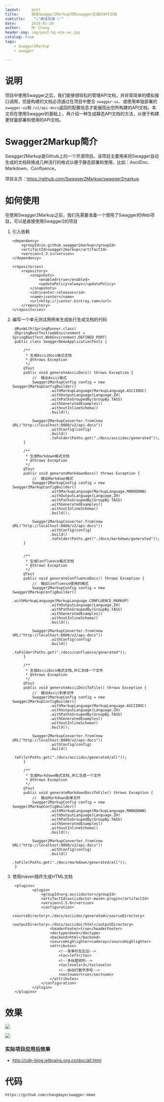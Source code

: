 ```yaml
---
layout:     post
title:     	使用Swagger2Markup归档swagger生成的API文档
subtitle:    "\"离线存储 \""
date:       2018-01-30
author:     Mr Chang
header-img: img/post-bg-e2e-ux.jpg
catalog: true
tags:
    - Swagger2Markup
    - swagger

---
```



# 说明

项目中使用Swagger之后，我们能够很轻松的管理API文档，并非常简单的模拟接口调用，但是构建的文档必须通过在项目中整合 `swagger-ui`、或使用单独部署的 `swagger-ui`和 `/v2/api-docs`返回的配置信息才能展现出您所构建的API文档。本文将在使用Swagger的基础上，再介绍一种生成静态API文档的方法，以便于构建更轻量部署和使用的API文档。


# Swagger2Markup简介

Swagger2Markup是Github上的一个开源项目。该项目主要用来将Swagger自动生成的文档转换成几种流行的格式以便于静态部署和使用，比如：AsciiDoc、Markdown、Confluence。

项目主页：https://github.com/Swagger2Markup/swagger2markup

# 如何使用

在使用Swagger2Markup之前，我们先需要准备一个使用了Swagger的Web项目，可以是直接使用Swagger2的项目

 1. 引入依赖

 		<dependency>
			<groupId>io.github.swagger2markup</groupId>
			<artifactId>swagger2markup</artifactId>
			<version>1.3.1</version>
		</dependency>
		
		<repositories>
			<repository>
				<snapshots>
					<enabled>true</enabled>
					<updatePolicy>always</updatePolicy>
				</snapshots>
				<id>jcenter-releases</id>
				<name>jcenter</name>
				<url>http://jcenter.bintray.com</url>
			</repository>
		</repositories>
		
		
2. 编写一个单元测试用例来生成执行生成文档的代码

		@RunWith(SpringRunner.class)
		@SpringBootTest(webEnvironment = SpringBootTest.WebEnvironment.DEFINED_PORT)
		public class SwaggerDemoApplicationTests {
		
			/**
			 * 生成AsciiDocs格式文档
			 * @throws Exception
			 */
			@Test
			public void generateAsciiDocs() throws Exception {
				//	输出Ascii格式
				Swagger2MarkupConfig config = new Swagger2MarkupConfigBuilder()
						.withMarkupLanguage(MarkupLanguage.ASCIIDOC)
						.withOutputLanguage(Language.ZH)
						.withPathsGroupedBy(GroupBy.TAGS)
						.withGeneratedExamples()
						.withoutInlineSchema()
						.build();
		
				Swagger2MarkupConverter.from(new URL("http://localhost:8080/v2/api-docs"))
						.withConfig(config)
						.build()
						.toFolder(Paths.get("./docs/asciidoc/generated"));
			}
		
			/**
			 * 生成Markdown格式文档
			 * @throws Exception
			 */
			@Test
			public void generateMarkdownDocs() throws Exception {
				//	输出Markdown格式
				Swagger2MarkupConfig config = new Swagger2MarkupConfigBuilder()
						.withMarkupLanguage(MarkupLanguage.MARKDOWN)
						.withOutputLanguage(Language.ZH)
						.withPathsGroupedBy(GroupBy.TAGS)
						.withGeneratedExamples()
						.withoutInlineSchema()
						.build();
		
				Swagger2MarkupConverter.from(new URL("http://localhost:8080/v2/api-docs"))
						.withConfig(config)
						.build()
						.toFolder(Paths.get("./docs/markdown/generated"));
			}
		
		
			/**
			 * 生成Confluence格式文档
			 * @throws Exception
			 */
			@Test
			public void generateConfluenceDocs() throws Exception {
				//	输出Confluence使用的格式
				Swagger2MarkupConfig config = new Swagger2MarkupConfigBuilder()
						.withMarkupLanguage(MarkupLanguage.CONFLUENCE_MARKUP)
						.withOutputLanguage(Language.ZH)
						.withPathsGroupedBy(GroupBy.TAGS)
						.withGeneratedExamples()
						.withoutInlineSchema()
						.build();
		
				Swagger2MarkupConverter.from(new URL("http://localhost:8080/v2/api-docs"))
						.withConfig(config)
						.build()
						.toFolder(Paths.get("./docs/confluence/generated"));
			}
		
			/**
			 * 生成AsciiDocs格式文档,并汇总成一个文件
			 * @throws Exception
			 */
			@Test
			public void generateAsciiDocsToFile() throws Exception {
				//	输出Ascii到单文件
				Swagger2MarkupConfig config = new Swagger2MarkupConfigBuilder()
						.withMarkupLanguage(MarkupLanguage.ASCIIDOC)
						.withOutputLanguage(Language.ZH)
						.withPathsGroupedBy(GroupBy.TAGS)
						.withGeneratedExamples()
						.withoutInlineSchema()
						.build();
		
				Swagger2MarkupConverter.from(new URL("http://localhost:8080/v2/api-docs"))
						.withConfig(config)
						.build()
						.toFile(Paths.get("./docs/asciidoc/generated/all"));
			}
		
			/**
			 * 生成Markdown格式文档,并汇总成一个文件
			 * @throws Exception
			 */
			@Test
			public void generateMarkdownDocsToFile() throws Exception {
				//	输出Markdown到单文件
				Swagger2MarkupConfig config = new Swagger2MarkupConfigBuilder()
						.withMarkupLanguage(MarkupLanguage.MARKDOWN)
						.withOutputLanguage(Language.ZH)
						.withPathsGroupedBy(GroupBy.TAGS)
						.withGeneratedExamples()
						.withoutInlineSchema()
						.build();
		
				Swagger2MarkupConverter.from(new URL("http://localhost:8080/v2/api-docs"))
						.withConfig(config)
						.build()
						.toFile(Paths.get("./docs/markdown/generated/all"));
		}



3. 使用maven插件生成HTML文档

		<plugins>
				<plugin>
					<groupId>org.asciidoctor</groupId>
					<artifactId>asciidoctor-maven-plugin</artifactId>
					<version>1.5.6</version>
					<configuration>
						<sourceDirectory>./docs/asciidoc/generated</sourceDirectory>
						<outputDirectory>./docs/asciidoc/html</outputDirectory>
						<headerFooter>true</headerFooter>
						<doctype>book</doctype>
						<backend>html</backend>
						<sourceHighlighter>coderay</sourceHighlighter>
						<attributes>
							<!--菜单栏在左边-->
							<toc>left</toc>
							<!--多标题排列-->
							<toclevels>3</toclevels>
							<!--自动打数字序号-->
							<sectnums>true</sectnums>
						</attributes>
					</configuration>
				</plugin>
		</plugins>
		
		
# 效果

![](http://cdn-blog.jetbrains.org.cn/18-1-30/77980397.jpg)

![](http://cdn-blog.jetbrains.org.cn/18-1-30/4926790.jpg)

### 实际项目应用后效果

* http://cdn-blog.jetbrains.org.cn/doc/all.html


# 代码

    https://github.com/changdaye/swagger-demo







	


	
